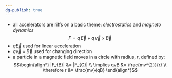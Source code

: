 ```yaml
---
dg-publish: true
---
```


- all accelerators are riffs on a basic theme: *electrostatics* and *magneto dynamics*
$$F = q\,\vec E + q\,\vec v \times \vec B$$
- ${} q\vec E$ used for linear acceleration
- $q\vec v\times \vec B$ used for changing direction
- a particle in a magnetic field moves in a circle with radius, $r$, defined by: 
$$\begin{align*}
	|F_{B}| &= |F_{C}| \\
	\implies qvB &= \frac{mv^{2}}{r} \\
	\therefore r &= \frac{mv}{qB}
\end{align*}$$
